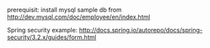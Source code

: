 prerequisit:
install mysql sample db from http://dev.mysql.com/doc/employee/en/index.html


Spring security example:
http://docs.spring.io/autorepo/docs/spring-security/3.2.x/guides/form.html
